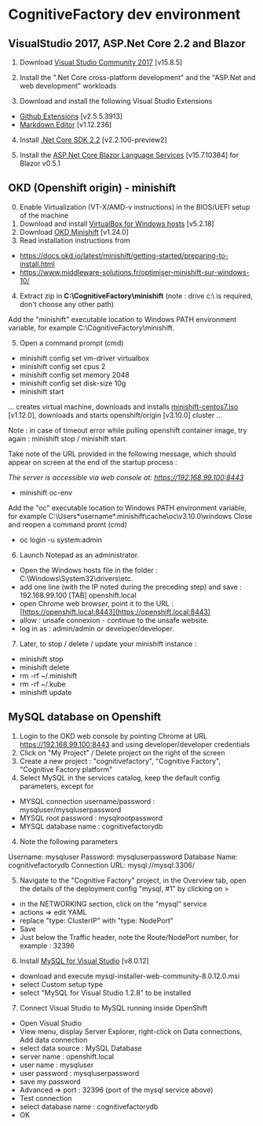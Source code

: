 # CognitiveFactory dev environment

## VisualStudio 2017, ASP.Net Core 2.2 and Blazor

1. Download [Visual Studio Community 2017](https://visualstudio.microsoft.com/fr/downloads/) [v15.8.5]

2. Install the ".Net Core cross-platform development" and the "ASP.Net and web development" workloads

3. Download and install the following Visual Studio Extensions
- [Github Extensions](https://visualstudio.github.com/) [v2.5.5.3913]
- [Markdown Editor](https://marketplace.visualstudio.com/items?itemName=MadsKristensen.MarkdownEditor) [v1.12.236]

4. Install [.Net Core SDK 2.2](https://www.microsoft.com/net/download/dotnet-core/2.2) [v2.2.100-preview2]

5. Install the [ASP.Net Core Blazor Language Services](https://marketplace.visualstudio.com/items?itemName=aspnet.blazor) [v15.7.10384] for Blazor v0.5.1 

## OKD (Openshift origin) - minishift

0. Enable Virtualization (VT-X/AMD-v instructions) in the BIOS/UEFI setup of the machine
1. Download and install [VirtualBox for Windows hosts](https://www.virtualbox.org/wiki/Downloads) [v5.2.18]
2. Download [OKD Minishift](https://github.com/minishift/minishift/releases) [v1.24.0]
3. Read installation instructions from
- https://docs.okd.io/latest/minishift/getting-started/preparing-to-install.html
- https://www.middleware-solutions.fr/optimiser-minishift-sur-windows-10/
4. Extract zip in **C:\CognitiveFactory\minishift** (note : drive c:\ is required, don't choose any other path)

Add the "minishift" executable location to Windows PATH environment variable, for example C:\CognitiveFactory\minishift.

5. Open a command prompt (cmd)

- minishift config set vm-driver virtualbox
- minishift config set cpus 2
- minishift config set memory 2048
- minishift config set disk-size 10g
- minishift start

... creates virtual machine, downloads and installs [minishift-centos7.iso](https://github.com/minishift/minishift-centos-iso/releases/download/v1.12.0/minishift-centos7.iso) [v1.12.0], downloads and starts openshift/origin [v3.10.0] cluster ...

Note : in case of timeout error while pulling openshift container image, try again : minishift stop / minishift start.

Take note of the URL provided in the following message, which should appear on screen at the end of the startup process :

*The server is accessible via web console at:
    https://192.168.99.100:8443*

- minishift oc-env

Add the "oc" executable location to Windows PATH environment variable, for example C:\Users\*username*\.minishift\cache\oc\v3.10.0\windows
Close and reopen a command promt (cmd)

- oc login -u system:admin

6. Launch Notepad as an administrator.

- Open the Windows hosts file in the folder : C:\Windows\System32\drivers\etc.
- add one line (with the IP noted during the preceding step) and save : 192.168.99.100 [TAB] openshift.local       
- open Chrome web browser, point it to the URL : [https://openshift.local:8443](https://openshift.local:8443) 
- allow : unsafe connexion - continue to the unsafe website.
- log in as : admin/admin or developer/developer.

7. Later, to stop / delete / update your minishift instance :
- minishift stop
- minishift delete
- rm -rf ~/.minishift
- rm -rf ~/.kube
- minishift update

## MySQL database on Openshift

1. Login to the OKD web console by pointing Chrome at URL https://192.168.99.100:8443 and using developer/developer credentials
2. Click on "My Project" / Delete project on the right of the screen
3. Create a new project : "cognitivefactory", "Cognitive Factory", "Cognitive Factory platform"
3. Select MySQL in the services catalog, keep the default config parameters, except for
- MYSQL connection username/password : mysqluser/mysqluserpassword
- MYSQL root password : mysqlrootpassword
- MYSQL database name : cognitivefactorydb
4. Note the following parameters

Username: mysqluser
Password: mysqluserpassword
Database Name: cognitivefactorydb
Connection URL: mysql://mysql:3306/

5. Navigate to the "Cognitive Factory" project, in the Overview tab, open the details of the deployment config "mysql, #1" by clicking on >
- in the NETWORKING section, click on the "mysql" service
- actions => edit YAML
- replace "type: ClusterIP" with "type: NodePort"
- Save
- Just below the Traffic header, note the Route/NodePort number, for example : 32396

6. Install [MySQL for Visual Studio](https://dev.mysql.com/downloads/installer/) [v8.0.12]
- download and execute mysql-installer-web-community-8.0.12.0.msi
- select Custom setup type
- select "MySQL for Visual Studio 1.2.8" to be installed

7. Connect Visual Studio to MySQL running inside OpenShift
- Open Visual Studio
- View menu, display Server Explorer, right-click on Data connections, Add data connection
- select data source : MySQL Database
- server name : openshift.local
- user name : mysqluser
- user password : mysqluserpassword
- save my password
- Advanced => port : 32396 (port of the mysql service above)
- Test connection
- select database name : cognitivefactorydb
- OK